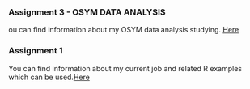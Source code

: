 ### Assignment 3 - OSYM DATA ANALYSIS

ou can find information about my OSYM data analysis studying. [Here](Assignment3.html)

### Assignment 1 

You can find information about my current job and related R examples which can be used.[Here](Assignment1.html)
